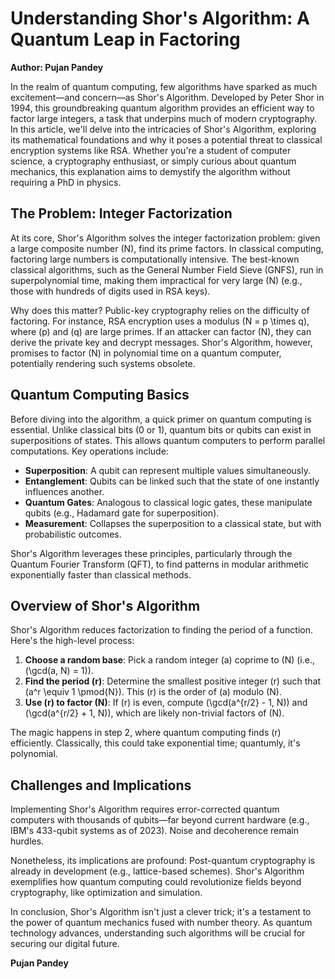 # Understanding Shor's Algorithm: A Quantum Leap in Factoring

**Author: Pujan Pandey**

In the realm of quantum computing, few algorithms have sparked as much excitement—and concern—as Shor's Algorithm. Developed by Peter Shor in 1994, this groundbreaking quantum algorithm provides an efficient way to factor large integers, a task that underpins much of modern cryptography. In this article, we'll delve into the intricacies of Shor's Algorithm, exploring its mathematical foundations and why it poses a potential threat to classical encryption systems like RSA. Whether you're a student of computer science, a cryptography enthusiast, or simply curious about quantum mechanics, this explanation aims to demystify the algorithm without requiring a PhD in physics.

## The Problem: Integer Factorization

At its core, Shor's Algorithm solves the integer factorization problem: given a large composite number \(N\), find its prime factors. In classical computing, factoring large numbers is computationally intensive. The best-known classical algorithms, such as the General Number Field Sieve (GNFS), run in superpolynomial time, making them impractical for very large \(N\) (e.g., those with hundreds of digits used in RSA keys).

Why does this matter? Public-key cryptography relies on the difficulty of factoring. For instance, RSA encryption uses a modulus \(N = p \times q\), where \(p\) and \(q\) are large primes. If an attacker can factor \(N\), they can derive the private key and decrypt messages. Shor's Algorithm, however, promises to factor \(N\) in polynomial time on a quantum computer, potentially rendering such systems obsolete.

## Quantum Computing Basics

Before diving into the algorithm, a quick primer on quantum computing is essential. Unlike classical bits (0 or 1), quantum bits or qubits can exist in superpositions of states. This allows quantum computers to perform parallel computations. Key operations include:

- **Superposition**: A qubit can represent multiple values simultaneously.
- **Entanglement**: Qubits can be linked such that the state of one instantly influences another.
- **Quantum Gates**: Analogous to classical logic gates, these manipulate qubits (e.g., Hadamard gate for superposition).
- **Measurement**: Collapses the superposition to a classical state, but with probabilistic outcomes.

Shor's Algorithm leverages these principles, particularly through the Quantum Fourier Transform (QFT), to find patterns in modular arithmetic exponentially faster than classical methods.

## Overview of Shor's Algorithm

Shor's Algorithm reduces factorization to finding the period of a function. Here's the high-level process:

1. **Choose a random base**: Pick a random integer \(a\) coprime to \(N\) (i.e., \(\gcd(a, N) = 1\)).
2. **Find the period \(r\)**: Determine the smallest positive integer \(r\) such that \(a^r \equiv 1 \pmod{N}\). This \(r\) is the order of \(a\) modulo \(N\).
3. **Use \(r\) to factor \(N\)**: If \(r\) is even, compute \(\gcd(a^{r/2} - 1, N)\) and \(\gcd(a^{r/2} + 1, N)\), which are likely non-trivial factors of \(N\).

The magic happens in step 2, where quantum computing finds \(r\) efficiently. Classically, this could take exponential time; quantumly, it's polynomial.

## Challenges and Implications

Implementing Shor's Algorithm requires error-corrected quantum computers with thousands of qubits—far beyond current hardware (e.g., IBM's 433-qubit systems as of 2023). Noise and decoherence remain hurdles.

Nonetheless, its implications are profound: Post-quantum cryptography is already in development (e.g., lattice-based schemes). Shor's Algorithm exemplifies how quantum computing could revolutionize fields beyond cryptography, like optimization and simulation.

In conclusion, Shor's Algorithm isn't just a clever trick; it's a testament to the power of quantum mechanics fused with number theory. As quantum technology advances, understanding such algorithms will be crucial for securing our digital future.

**Pujan Pandey**
